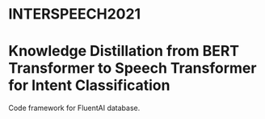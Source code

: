# INTERSPEECH2021

# Knowledge Distillation from BERT Transformer to Speech Transformer for Intent Classification

Code framework for FluentAI database.
